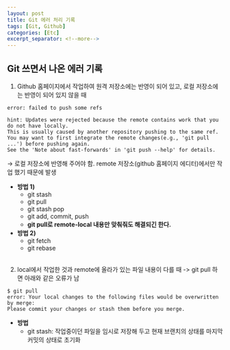 ```yaml
---
layout: post
title: Git 에러 처리 기록
tags: [Git, Github]
categories: [Etc]
excerpt_separator: <!--more-->
---
```


## Git 쓰면서 나온 에러 기록
<!--more-->

1. Github 홈페이지에서 작업하여 원격 저장소에는 반영이 되어 있고, 로컬 저장소에는 반영이 되어 있지 않을 때

```
error: failed to push some refs

hint: Updates were rejected because the remote contains work that you do not have locally.
This is usually caused by another repository pushing to the same ref.
You may want to first integrate the remote changes(e.g., 'git pull ...') before pushing again.
See the 'Note about fast-forwards' in 'git push --help' for details.
```

→ 로컬 저장소에 반영해 주어야 함. remote 저장소(github 홈페이지 에디터)에서만 작업 했기 때문에 발생
- **방법 1)**
  - git stash
  - git pull
  - git stash pop
  - git add, commit, push
  - **git pull로 remote-local 내용만 맞춰줘도 해결되긴 한다.**
- **방법 2)**
  - git fetch
  - git rebase
  <br>

2. local에서 작업한 것과 remote에 올라가 있는 파일 내용이 다를 때 -> git pull 하면 아래와 같은 오류가 남

```
$ git pull
error: Your local changes to the following files would be overwritten by merge:
Please commit your changes or stash them before you merge.
```

- **방법**
  - git stash: 작업중이던 파일을 임시로 저장해 두고 현재 브랜치의 상태를 마지막 커밋의 상태로 초기화
